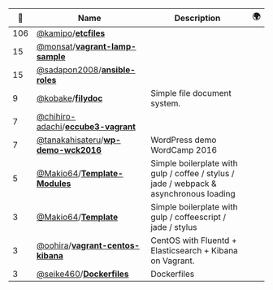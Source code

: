 |:star2: | Name | Description | 🌍|
|---|---|---|---|
|106|[@kamipo](https://github.com/kamipo)/[**etcfiles**](https://github.com/kamipo/etcfiles)|||
|15|[@monsat](https://github.com/monsat)/[**vagrant-lamp-sample**](https://github.com/monsat/vagrant-lamp-sample)|||
|15|[@sadapon2008](https://github.com/sadapon2008)/[**ansible-roles**](https://github.com/sadapon2008/ansible-roles)|||
|9|[@kobake](https://github.com/kobake)/[**filydoc**](https://github.com/kobake/filydoc)|Simple file document system.||
|7|[@chihiro-adachi](https://github.com/chihiro-adachi)/[**eccube3-vagrant**](https://github.com/chihiro-adachi/eccube3-vagrant)|||
|7|[@tanakahisateru](https://github.com/tanakahisateru)/[**wp-demo-wck2016**](https://github.com/tanakahisateru/wp-demo-wck2016)|WordPress demo WordCamp 2016||
|5|[@Makio64](https://github.com/Makio64)/[**Template-Modules**](https://github.com/Makio64/Template-Modules)|Simple boilerplate with gulp / coffee / stylus / jade / webpack & asynchronous loading||
|3|[@Makio64](https://github.com/Makio64)/[**Template**](https://github.com/Makio64/Template)|Simple boilerplate with gulp / coffeescript / jade / stylus||
|3|[@oohira](https://github.com/oohira)/[**vagrant-centos-kibana**](https://github.com/oohira/vagrant-centos-kibana)|CentOS with Fluentd + Elasticsearch + Kibana on Vagrant.||
|3|[@seike460](https://github.com/seike460)/[**Dockerfiles**](https://github.com/seike460/Dockerfiles)|Dockerfiles||

